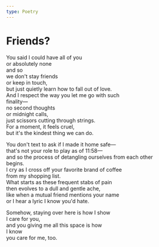 ```yaml
---
type: Poetry
---
```


# Friends?

You said I could have all of you\
or absolutely none\
and so\
we don't stay friends\
or keep in touch,\
but just quietly learn how to fall out of love.\
And I respect the way you let me go with such\
finality&mdash;\
no second thoughts\
or midnight calls,\
just scissors cutting through strings.\
For a moment, it feels cruel,\
but it's the kindest thing we can do.

You don't text to ask if I made it home safe&mdash;\
that's not your role to play as of 11:58&mdash;\
and so the process of detangling ourselves from each other\
begins.\
I cry as I cross off your favorite brand of coffee\
from my shopping list.\
What starts as these frequent stabs of pain\
then evolves to a dull and gentle ache,\
like when a mutual friend mentions your name\
or I hear a lyric I know you'd hate.

Somehow, staying over here is how I show\
I care for you,\
and you giving me all this space is how\
I know\
you care for me, too.

